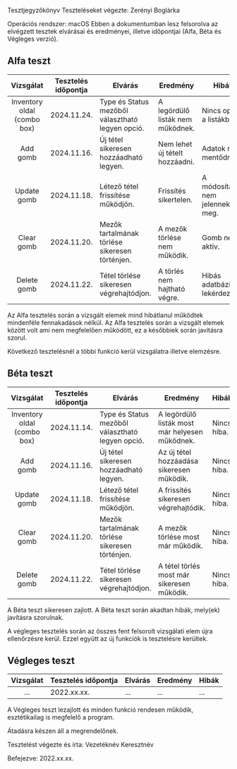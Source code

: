 Tesztjegyzőkönyv
Teszteléseket végezte: Zerényi Boglárka

Operációs rendszer: macOS
Ebben a dokumentumban lesz felsorolva az elvégzett tesztek elvárásai és eredményei, illetve időpontjai (Alfa, Béta és Végleges verzió).

## Alfa teszt

| Vizsgálat | Tesztelés időpontja | Elvárás | Eredmény | Hibák |
| :---: | --- | --- | --- | --- |
| Inventory oldal (combo box) | 2024.11.24. | Type és Status mezőből választható legyen opció. | A legördülő listák nem működnek. | Nincs opció a listákban. |
| Add gomb | 2024.11.16. | Új tétel sikeresen hozzáadható legyen. | Nem lehet új tételt hozzáadni. | Adatok nem mentődnek. |
| Update gomb | 2024.11.18. | Létező tétel frissítése működjön. | Frissítés sikertelen. | A módosítások nem jelennek meg. |
| Clear gomb | 2024.11.20. |Mezők tartalmának törlése sikeresen történjen.| A mezők törlése nem működik. | Gomb nem aktív. |
| Delete gomb | 2024.11.22. | Tétel törlése sikeresen végrehajtódjon. | A törlés nem hajtható végre. | Hibás adatbázis-lekérdezés. |

Az Alfa tesztelés során a vizsgált elemek mind hibátlanul működtek mindenféle fennakadások nélkül.
Az Alfa tesztelés során a vizsgált elemek között volt ami nem megfelelően működött, ez a későbbiek során javításra szorul.

Következő tesztelésnél a többi funkció kerül vizsgálatra illetve elemzésre.
## Béta teszt

| Vizsgálat | Tesztelés időpontja | Elvárás | Eredmény | Hibák |
| :---: | --- | --- | --- | --- |
| Inventory oldal (combo box) | 2024.11.14. | Type és Status mezőből választható legyen opció. | A legördülő listák most már helyesen működnek. | Nincs hiba. |
| Add gomb | 2024.11.16. | Új tétel sikeresen hozzáadható legyen. | Az új tétel hozzáadása sikeresen működik. | Nincs hiba. |
| Update gomb | 2024.11.18. | Létező tétel frissítése működjön. | A frissítés sikeresen végrehajtódik. | Nincs hiba. |
| Clear gomb | 2024.11.20. | Mezők tartalmának törlése sikeresen történjen. | A mezők törlése most már működik. | Nincs hiba. |
| Delete gomb | 2024.11.22. | Tétel törlése sikeresen végrehajtódjon. | A tétel törlés most már sikeresen működik. | Nincs hiba. |

A Béta teszt sikeresen zajlott.
A Béta teszt során akadtan hibák, mely(ek) javításra szorulnak.

A végleges tesztelés során az összes fent felsorolt vizsgálati elem újra ellenőrzésre kerül. Ezzel együtt az új funkciók is tesztelésre kerültek.

## Végleges teszt
| Vizsgálat | Tesztelés időpontja | Elvárás | Eredmény | Hibák |
| :---: | --- | --- | --- | --- |
| ... | 2022.xx.xx. | ... | ... | ... |

A Végleges teszt lezajlott és minden funkció rendesen működik, esztétikailag is megfelelő a program.

Átadásra készen áll a megrendelőnek.

Tesztelést végezte és írta: Vezetéknév Keresztnév

Befejezve: 2022.xx.xx.

